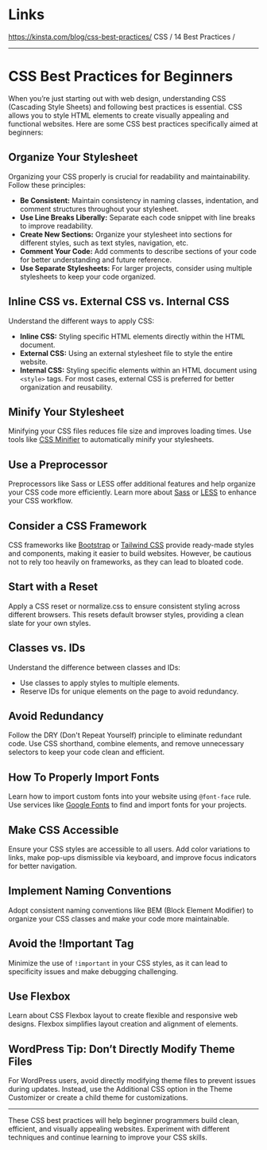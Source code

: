 # Links
https://kinsta.com/blog/css-best-practices/
CSS / 14 Best Practices /

---
# CSS Best Practices for Beginners

When you’re just starting out with web design, understanding CSS (Cascading Style Sheets) and following best practices is essential. CSS allows you to style HTML elements to create visually appealing and functional websites. Here are some CSS best practices specifically aimed at beginners:

## Organize Your Stylesheet

Organizing your CSS properly is crucial for readability and maintainability. Follow these principles:
- **Be Consistent:** Maintain consistency in naming classes, indentation, and comment structures throughout your stylesheet.
- **Use Line Breaks Liberally:** Separate each code snippet with line breaks to improve readability.
- **Create New Sections:** Organize your stylesheet into sections for different styles, such as text styles, navigation, etc.
- **Comment Your Code:** Add comments to describe sections of your code for better understanding and future reference.
- **Use Separate Stylesheets:** For larger projects, consider using multiple stylesheets to keep your code organized.

## Inline CSS vs. External CSS vs. Internal CSS

Understand the different ways to apply CSS:
- **Inline CSS:** Styling specific HTML elements directly within the HTML document.
- **External CSS:** Using an external stylesheet file to style the entire website.
- **Internal CSS:** Styling specific elements within an HTML document using `<style>` tags.
For most cases, external CSS is preferred for better organization and reusability.

## Minify Your Stylesheet

Minifying your CSS files reduces file size and improves loading times. Use tools like [CSS Minifier](https://cssminifier.com/) to automatically minify your stylesheets.

## Use a Preprocessor

Preprocessors like Sass or LESS offer additional features and help organize your CSS code more efficiently. Learn more about [Sass](https://sass-lang.com/) or [LESS](http://lesscss.org/) to enhance your CSS workflow.

## Consider a CSS Framework

CSS frameworks like [Bootstrap](https://getbootstrap.com/) or [Tailwind CSS](https://tailwindcss.com/) provide ready-made styles and components, making it easier to build websites. However, be cautious not to rely too heavily on frameworks, as they can lead to bloated code.

## Start with a Reset

Apply a CSS reset or normalize.css to ensure consistent styling across different browsers. This resets default browser styles, providing a clean slate for your own styles.

## Classes vs. IDs

Understand the difference between classes and IDs:
- Use classes to apply styles to multiple elements.
- Reserve IDs for unique elements on the page to avoid redundancy.

## Avoid Redundancy

Follow the DRY (Don't Repeat Yourself) principle to eliminate redundant code. Use CSS shorthand, combine elements, and remove unnecessary selectors to keep your code clean and efficient.

## How To Properly Import Fonts

Learn how to import custom fonts into your website using `@font-face` rule. Use services like [Google Fonts](https://fonts.google.com/) to find and import fonts for your projects.

## Make CSS Accessible

Ensure your CSS styles are accessible to all users. Add color variations to links, make pop-ups dismissible via keyboard, and improve focus indicators for better navigation.

## Implement Naming Conventions

Adopt consistent naming conventions like BEM (Block Element Modifier) to organize your CSS classes and make your code more maintainable.

## Avoid the !Important Tag

Minimize the use of `!important` in your CSS styles, as it can lead to specificity issues and make debugging challenging.

## Use Flexbox

Learn about CSS Flexbox layout to create flexible and responsive web designs. Flexbox simplifies layout creation and alignment of elements.

## WordPress Tip: Don’t Directly Modify Theme Files

For WordPress users, avoid directly modifying theme files to prevent issues during updates. Instead, use the Additional CSS option in the Theme Customizer or create a child theme for customizations.

---

These CSS best practices will help beginner programmers build clean, efficient, and visually appealing websites. Experiment with different techniques and continue learning to improve your CSS skills.
